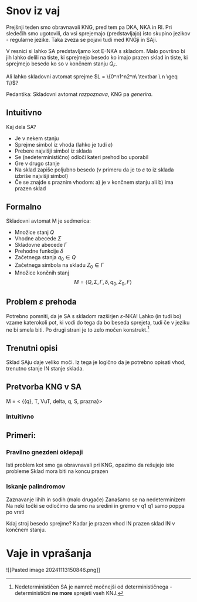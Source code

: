 # Snov iz vaj
Prejšnji teden smo obravnavali KNG, pred tem pa DKA, NKA in RI. Pri sledečih smo ugotovili, da vsi sprejemajo (predstavljajo) isto skupino jezikov - regularne jezike. Taka zveza se pojavi tudi med KNGji in SAji.

V resnici si lahko SA predstavljamo kot E-NKA s skladom. Malo površno bi jih lahko delili na tiste, ki sprejmejo besedo ko imajo prazen sklad in tiste, ki sprejmejo besedo ko so v končnem stanju $Q_F$.

Ali lahko skladovni avtomat sprejme $L = \{0^n1^n2^n\ \textbar \ n \geq 1\}$?

Pedantika: Skladovni avtomat *razpoznava*, KNG pa *generira*.
## Intuitivno
Kaj dela SA?
- Je v nekem stanju
- Sprejme simbol iz vhoda (lahko je tudi $\varepsilon$)
- Prebere najvišji simbol iz sklada
- Se (nedeterministično) odloči kateri prehod bo uporabil
- Gre v drugo stanje
- Na sklad zapiše poljubno besedo (v primeru da je to $\varepsilon$ to iz sklada izbriše najvišji simbol)
- Če se znajde s praznim vhodom: a) je v končnem stanju ali b) ima prazen sklad
## Formalno
Skladovni avtomat M je sedmerica:
- Množice stanj $Q$
- Vhodne abecede $\Sigma$
- Skladovne abecede $\Gamma$
- Prehodne funkcije $\delta$
- Začetnega stanja $q_0 \in Q$
- Začetnega simbola na skladu $Z_0 \in \Gamma$
- Množice končnih stanj
$$M = \langle Q, \Sigma, \Gamma, \delta, q_0, Z_0, F \rangle$$
## Problem $\varepsilon$ prehoda
Potrebno pomniti, da je SA s skladom razširjen $\varepsilon$-NKA! Lahko (in tudi bo) vzame katerokoli pot, ki vodi do tega da bo beseda sprejeta, tudi če v jeziku ne bi smela biti. Po drugi strani je to zelo močen konstrukt.[^1]

[^1]:Nedeterminističen SA je namreč močnejši od determinističnega - deterministični __ne more__ sprejeti vseh KNJ.
## Trenutni opisi
Sklad SAju daje veliko moči. Iz tega je logično da je potrebno opisati vhod, trenutno stanje IN stanje sklada.
## Pretvorba KNG v SA
M = < {{q}, T, VuT, delta, q, S, prazna}>
### Intuitivno
## Primeri:
### Pravilno gnezdeni oklepaji
Isti problem kot smo ga obravnavali pri KNG, opazimo da rešujejo iste probleme
Sklad mora biti na koncu prazen
### Iskanje palindromov
Zaznavanje lihih in sodih (malo drugače)
Zanašamo se na nedeterminizem
Na neki točki se odločimo da smo na sredini in gremo v q1
q1 samo poppa po vrsti

Kdaj stroj besedo sprejme? Kadar je prazen vhod IN prazen sklad IN v končnem stanju.

# Vaje in vprašanja
![[Pasted image 20241113150846.png]]
